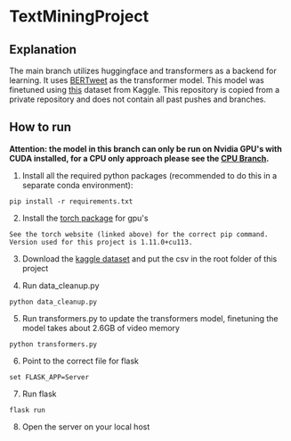 # TextMiningProject

## Explanation
The main branch utilizes huggingface and transformers as a backend for learning. It uses [BERTweet](https://github.com/VinAIResearch/BERTweet) as the transformer model. This model was finetuned using [this](https://www.kaggle.com/andrewmvd/cyberbullying-classification) dataset from Kaggle. This repository is copied from a private repository and does not contain all past pushes and branches.

## How to run
**Attention: the model in this branch can only be run on Nvidia GPU's with CUDA installed, for a CPU only approach please see the [CPU Branch](../../tree/Transformer-CPU).**

1. Install all the required python packages (recommended to do this in a separate conda environment):
```
pip install -r requirements.txt
```
2. Install the [torch package](https://pytorch.org/get-started/locally/) for gpu's
```
See the torch website (linked above) for the correct pip command. 
Version used for this project is 1.11.0+cu113.
```
3. Download the [kaggle dataset](https://www.kaggle.com/andrewmvd/cyberbullying-classification) and put the csv in the root folder of this project

4. Run data_cleanup.py
```
python data_cleanup.py
```
5. Run transformers.py to update the transformers model, finetuning the model takes about 2.6GB of video memory
```
python transformers.py
```
6. Point to the correct file for flask
```
set FLASK_APP=Server
```
7. Run flask
```
flask run
```
8. Open the server on your local host